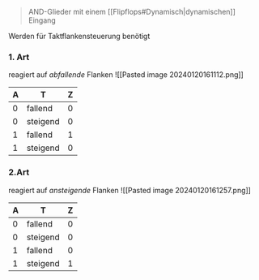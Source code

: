 > AND-Glieder mit einem [[Flipflops#Dynamisch|dynamischen]] Eingang

Werden für Taktflankensteuerung benötigt
### 1. Art
reagiert auf _abfallende_ Flanken
![[Pasted image 20240120161112.png]]

| A | T | Z |
| ---- | ---- | ---- |
| 0 | fallend | 0 |
| 0 | steigend | 0 |
| 1 | fallend | 1 |
| 1 | steigend | 0 |

### 2.Art
reagiert auf _ansteigende_ Flanken
![[Pasted image 20240120161257.png]]

| A | T | Z |
| ---- | ---- | ---- |
| 0 | fallend | 0 |
| 0 | steigend | 0 |
| 1 | fallend | 0 |
| 1 | steigend | 1 |
